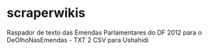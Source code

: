 scraperwikis
============

Raspador de texto das Emendas Parlamentares do DF 2012 para o DeOlhoNasEmendas - TXT 2 CSV para Ushahidi
